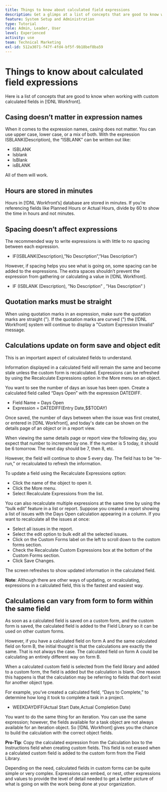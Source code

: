 ```yaml
---
title: Things to know about calculated field expressions
description: Get a glimps at a list of concepts that are good to know when working with custom calculated fields in [!DNL Workfront].
feature: System Setup and Administration
type: Tutorial
role: Admin, Leader, User
level: Experienced
activity: use
team: Technical Marketing
exl-id: 512a3071-f47f-4fd4-bf5f-9b18bef8ba59
---
```

# Things to know about calculated field expressions

Here is a list of concepts that are good to know when working with custom calculated fields in [!DNL Workfront].

## Casing doesn’t matter in expression names

When it comes to the expression names, casing does not matter. You can use upper case, lower case, or a mix of both. With the expression ISBLANK(Description), the “ISBLANK” can be written out like:

* ISBLANK
* Isblank
* IsBlank
* isBLANK
 
All of them will work.

## Hours are stored in minutes

Hours in [!DNL Workfront’s] database are stored in minutes. If you’re referencing fields like Planned Hours or Actual Hours, divide by 60 to show the time in hours and not minutes. 

## Spacing doesn’t affect expressions

The recommended way to write expressions is with little to no spacing between each expression. 

* IF(ISBLANK(Description),”No Description”,”Has Description”)

However, if spacing helps you see what is going on, some spacing can be added to the expressions. The extra spaces shouldn’t prevent the expression from gathering or calculating a value in [!DNL Workfront]. 

* IF  (ISBLANK  (Description), ”No Description” ,  ”Has Description” )

## Quotation marks must be straight

When using quotation marks in an expression, make sure the quotation marks are straight ("). If the quotation marks are curved (") the [!DNL Workfront] system will continue to display a "Custom Expression Invalid" message.

## Calculations update on form save and object edit

This is an important aspect of calculated fields to understand.

Information displayed in a calculated field will remain the same and become stale unless the custom form is recalculated. Expressions can be refreshed by using the Recalculate Expressions option in the More menu on an object.

You want to see the number of days an issue has been open. Create a calculated field called “Days Open” with the expression DATEDIFF.

* Field Name = Days Open
* Expression = DATEDIFF(Entry Date,$$TODAY)
 
Once saved, the number of days between when the issue was first created, or entered in [!DNL Workfront], and today's date can be shown on the details page of an object or in a report view. 

When viewing the same details page or report view the following day, you expect that number to increment by one. If the number is 5 today, it should be 6 tomorrow. The next day should be 7, then 8, etc. 

However, the field will continue to show 5 every day. The field has to be “re-run,” or recalculated to refresh the information.

To update a field using the Recalculate Expressions option:

* Click the name of the object to open it.
* Click the More menu.
* Select Recalculate Expressions from the list.
 
You can also recalculate multiple expressions at the same time by using the “bulk edit” feature in a list or report. Suppose you created a report showing a list of issues with the Days Open calculation appearing in a column. If you want to recalculate all the issues at once:

* Select all issues in the report.
* Select the edit option to bulk edit all the selected issues.
* Click on the Custom Forms label on the left to scroll down to the custom forms section.
* Check the Recalculate Custom Expressions box at the bottom of the Custom Forms section.
* Click Save Changes.
 
The screen refreshes to show updated information in the calculated field.

**Note**: Although there are other ways of updating, or recalculating, expressions in a calculated field, this is the fastest and easiest way.

## Calculations can vary from form to form within the same field

As soon as a calculated field is saved on a custom form, and the custom form is saved, the calculated field is added to the Field Library so it can be used on other custom forms. 

However, if you have a calculated field on form A and the same calculated field on form B, the initial thought is that the calculations are exactly the same. That is not always the case. The calculated field on form A could be calculating an entirely different way on form B. 

When a calculated custom field is selected from the field library and added to a custom form, the field is added but the calculation is blank. One reason this happens is that the calculation may be referring to fields that don’t exist for another object type.

For example, you’ve created a calculated field, “Days to Complete,” to determine how long it took to complete a task in a project. 

*  WEEKDAYDIFF(Actual Start Date,Actual Completion Date)

You want to do the same thing for an iteration. You can use the same expression; however, the fields available for a task object are not always available for an iteration object. So [!DNL Workfront] gives you the chance to build the calculation with the correct object fields.

**Pro-Tip**: Copy the calculated expression from the Calculation box to the Instructions field when creating custom fields. This field is not erased when a calculated custom field is added to the custom form from the Field Library. 

Depending on the need, calculated fields in custom forms can be quite simple or very complex. Expressions can embed, or nest, other expressions and values to provide the level of detail needed to get a better picture of what is going on with the work being done at your organization. 

<!--Depending on the need, calculated fields in custom forms can be quite simple or very complex. Expressions can embed, or nest, other expressions and values to provide the level of detail needed to get a better picture of what is going on with the work being done at your organization. 

Most of the examples and exercises in this course have been relatively simple to provide a base understanding of the expressions most commonly used and how to build those expressions in a custom calculated field. 

Now you’re ready to start building your own calculated custom fields.-->
